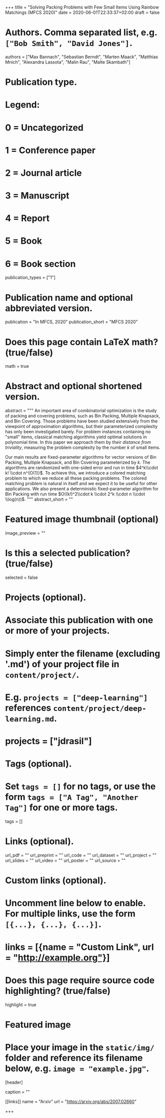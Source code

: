 +++
title = "Solving Packing Problems with Few Small Items Using Rainbow Matchings (MFCS 2020)"
date = 2020-06-01T22:33:37+02:00
draft = false

# Authors. Comma separated list, e.g. `["Bob Smith", "David Jones"]`.
authors = ["Max Bannach", "Sebastian Berndt", "Marten Maack", "Matthias Mnich",  "Alexandra Lassota", "Malin Rau", "Malte Skambath"]

# Publication type.
# Legend:
# 0 = Uncategorized
# 1 = Conference paper
# 2 = Journal article
# 3 = Manuscript
# 4 = Report
# 5 = Book
# 6 = Book section
publication_types = ["1"]

# Publication name and optional abbreviated version.
publication = "In MFCS, 2020"
publication_short = "MFCS 2020"

# Does this page contain LaTeX math? (true/false)
math = true

# Abstract and optional shortened version.
abstract = """
  An important area of combinatorial optimization is the study of packing and covering problems, such as Bin Packing, Multiple Knapsack, and Bin Covering.
  Those problems have been studied extensively from the viewpoint of approximation algorithms, but their parameterized complexity has only been investigated barely. 
  For problem instances containing no "small" items, classical matching algorithms yield optimal solutions in polynomial time.
  In this paper we approach them by their *distance from triviality*, measuring the problem complexity by the number $k$ of small items.
  
  Our main results are fixed-parameter algorithms for vector versions of Bin Packing, Multiple Knapsack, and Bin Covering parameterized by $k$.
  The algorithms are randomized with one-sided error and run in time $4^k\\cdot k! \\cdot n^{O(1)}$.
  To achieve this, we introduce a colored matching problem to which we reduce all these packing problems.
  The colored matching problem is natural in itself and we expect it to be useful for other applications.
  We also present a deterministic fixed-parameter algorithm for Bin Packing with run time $O((k!)^2\\cdot k \\cdot 2^k \\cdot  n \\cdot \\log(n))$.
 """
abstract_short = ""

# Featured image thumbnail (optional)
image_preview = ""

# Is this a selected publication? (true/false)
selected = false

# Projects (optional).
#   Associate this publication with one or more of your projects.
#   Simply enter the filename (excluding '.md') of your project file in `content/project/`.
#   E.g. `projects = ["deep-learning"]` references `content/project/deep-learning.md`.
# projects = ["jdrasil"]

# Tags (optional).
#   Set `tags = []` for no tags, or use the form `tags = ["A Tag", "Another Tag"]` for one or more tags.
tags = []

# Links (optional).
url_pdf = ""
url_preprint = ""
url_code = ""
url_dataset = ""
url_project = ""
url_slides = ""
url_video = ""
url_poster = ""
url_source = ""

# Custom links (optional).
#   Uncomment line below to enable. For multiple links, use the form `[{...}, {...}, {...}]`.
# links = [{name = "Custom Link", url = "http://example.org"}]


# Does this page require source code highlighting? (true/false)
highlight = true

# Featured image
# Place your image in the `static/img/` folder and reference its filename below, e.g. `image = "example.jpg"`.
[header]

caption = ""

    
[[links]]
    name = "Arxiv"
    url = "https://arxiv.org/abs/2007.02660"


+++
